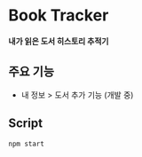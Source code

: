 # Book Tracker

**내가 읽은 도서 히스토리 추적기**

## 주요 기능

- 내 정보 > 도서 추가 기능 (개발 중)

## Script

```
npm start
```

